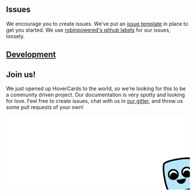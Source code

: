 ## Issues
We encourage you to create issues. We've put an [issue template](ISSUE_TEMPLATE.md) in place to get you started. We use [robinpowered's github labels](https://robinpowered.com/blog/best-practice-system-for-organizing-and-tagging-github-issues/) for our issues, loosely.

## [Development](../README.md#Development)

## Join us!
We just opened up HoverCards to the world, so we're looking for this to be a community driven project. Our documentation is very spotty and looking for love. Feel free to create issues, chat with us in [our gitter](https://gitter.im/kogg/hovercards), and throw us some pull requests of your own!

![Bye!](../assets/images/carlito-corner.png)
